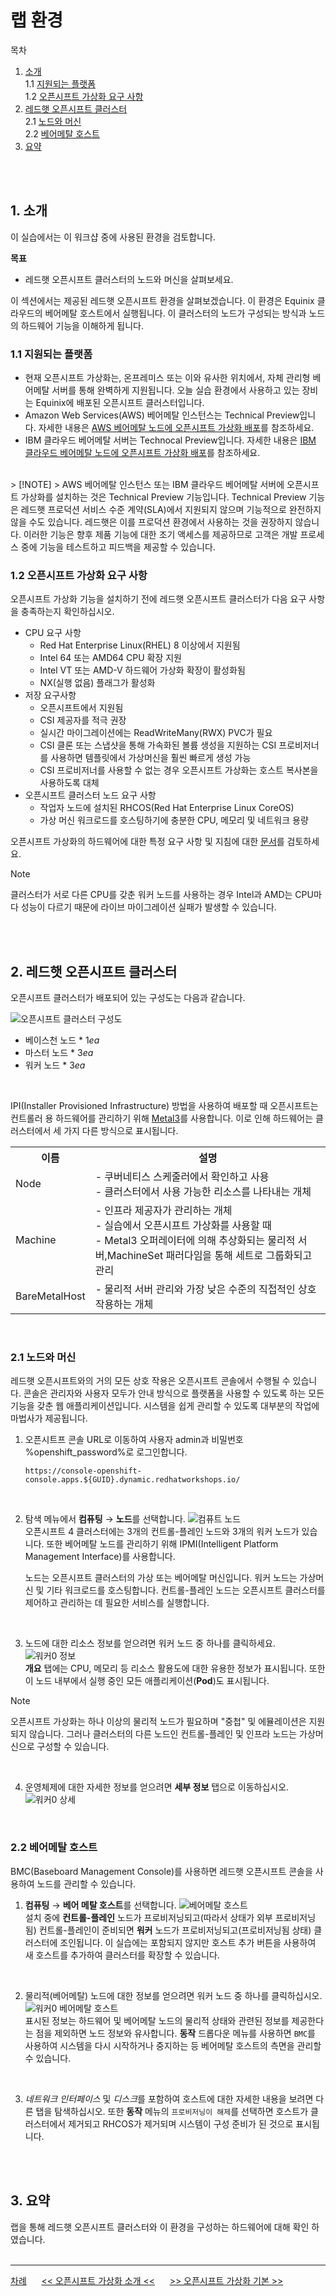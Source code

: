 # 랩 환경

목차
1. [소개](./lab_review.md#1-소개)<br>
   1.1 [지원되는 플랫폼](./lab_review.md#11-지원되는-플랫폼)<br>
   1.2 [오픈시프트 가상화 요구 사항](./lab_review.md#12-오픈시프트-가상화-요구-사항)<br>
2. [레드햇 오픈시프트 클러스터](./lab_review.md#2-레드햇-오픈시프트-클러스터)<br>
   2.1 [노드와 머신](./lab_review.md#21-노드와-머신)<br>
   2.2 [베어메탈 호스트](./lab_review.md#22-베어메탈-호스트)<br>
3. [요약](./lab_review.md#3-요약)
<br>
<br>

## 1. 소개

이 실습에서는 이 워크샵 중에 사용된 환경을 검토합니다.
<br>

**목표**
* 레드햇 오픈시프트 클러스터의 노드와 머신을 살펴보세요.

이 섹션에서는 제공된 레드햇 오픈시프트 환경을 살펴보겠습니다. 이 환경은 Equinix 클라우드의 베어메탈 호스트에서 실행됩니다. 이 클러스터의 노드가 구성되는 방식과 노드의 하드웨어 기능을 이해하게 됩니다.
<br>

### 1.1 지원되는 플랫폼

* 현재 오픈시프트 가상화는, 온프레미스 또는 이와 유사한 위치에서, 자체 관리형 베어메탈 서버를 통해 완벽하게 지원됩니다. 오늘 실습 환경에서 사용하고 있는 장비는 Equinix에 배포된 오픈시프트 클러스터입니다.
* Amazon Web Services(AWS) 베어메탈 인스턴스는 Technical Preview입니다. 자세한 내용은 [AWS 베어메탈 노드에 오픈시프트 가상화 배포](https://access.redhat.com/articles/6409731)를 참조하세요.
* IBM 클라우드 베어메탈 서버는 Technocal Preview입니다. 자세한 내용은 [IBM 클라우드 베어메탈 노드에 오픈시프트 가상화 배포](https://access.redhat.com/articles/6738731)를 참조하세요.
<br>
> [!NOTE]
> AWS 베어메탈 인스턴스 또는 IBM 클라우드 베어메탈 서버에 오픈시프트 가상화를 설치하는 것은 Technical Preview 기능입니다. Technical Preview 기능은 레드햇 프로덕션 서비스 수준 계약(SLA)에서 지원되지 않으며 기능적으로 완전하지 않을 수도 있습니다. 레드햇은 이를 프로덕션 환경에서 사용하는 것을 권장하지 않습니다. 이러한 기능은 향후 제품 기능에 대한 조기 액세스를 제공하므로 고객은 개발 프로세스 중에 기능을 테스트하고 피드백을 제공할 수 있습니다.
<br>

### 1.2 오픈시프트 가상화 요구 사항

오픈시프트 가상화 기능을 설치하기 전에 레드햇 오픈시프트 클러스터가 다음 요구 사항을 충족하는지 확인하십시오.

* CPU 요구 사항
  + Red Hat Enterprise Linux(RHEL) 8 이상에서 지원됨
  + Intel 64 또는 AMD64 CPU 확장 지원
  + Intel VT 또는 AMD-V 하드웨어 가상화 확장이 활성화됨
  + NX(실행 없음) 플래그가 활성화
* 저장 요구사항
  + 오픈시프트에서 지원됨
  + CSI 제공자를 적극 권장
  + 실시간 마이그레이션에는 ReadWriteMany(RWX) PVC가 필요
  + CSI 클론 또는 스냅샷을 통해 가속화된 볼륨 생성을 지원하는 CSI 프로비저너를 사용하면 템플릿에서 가상머신을 훨씬 빠르게 생성 가능
  + CSI 프로비저너를 사용할 수 없는 경우 오픈시프트 가상화는 호스트 복사본을 사용하도록 대체
* 오픈시프트 클러스터 노드 요구 사항
  + 작업자 노드에 설치된 RHCOS(Red Hat Enterprise Linux CoreOS)
  + 가상 머신 워크로드를 호스팅하기에 충분한 CPU, 메모리 및 네트워크 용량

오픈시프트 가상화의 하드웨어에 대한 특정 요구 사항 및 지침에 대한 [문서](https://docs.openshift.com/container-platform/4.15/virt/install/preparing-cluster-for-virt.html)를 검토하세요.
<br>

> [!NOTE]
> 클러스터가 서로 다른 CPU를 갖춘 워커 노드를 사용하는 경우 Intel과 AMD는 CPU마다 성능이 다르기 때문에 라이브 마이그레이션 실패가 발생할 수 있습니다.
<br>
<br>

## 2. 레드햇 오픈시프트 클러스터

오픈시프트 클러스터가 배포되어 있는 구성도는 다음과 같습니다.

<img src="lab-images/lab_review--2_system_layout.png" title="100px" alt="오픈시프트 클러스터 구성도"> <br>

* 베이스천 노드 * 1*ea*
* 마스터 노드 * 3*ea*
* 워커 노드 * 3*ea*
<br>

IPI(Installer Provisioned Infrastructure) 방법을 사용하여 배포할 때 오픈시프트는 컨트롤러 용 하드웨어를 관리하기 위해 [Metal3](https://metal3.io/)를 사용합니다. 이로 인해 하드웨어는 클러스터에서 세 가지 다른 방식으로 표시됩니다.
<br>
<body>
    <table>
        <tr>
            <th>이름</th>
            <th>설명</th>
        </tr>
        <tr>
            <td>Node</td>
            <td>- 쿠버네티스 스케줄러에서 확인하고 사용 <br> - 클러스터에서 사용 가능한 리소스를 나타내는 개체</td>
        </tr>
        <tr>
            <td>Machine</td>
            <td>- 인프라 제공자가 관리하는 개체 <br> - 실습에서 오픈시프트 가상화를 사용할 때 <br> - Metal3 오퍼레이터에 의해 추상화되는 물리적 서버,MachineSet 패러다임을 통해 세트로 그룹화되고 관리 </td>
        </tr>
        <tr>
            <td>BareMetalHost</td>
            <td>- 물리적 서버 관리와 가장 낮은 수준의 직접적인 상호 작용하는 개체</td>
        </tr>
    </table>
</body>
<br>

### 2.1 노드와 머신

레드햇 오픈시프트와의 거의 모든 상호 작용은 오픈시프트 콘솔에서 수행될 수 있습니다. 콘솔은 관리자와 사용자 모두가 안내 방식으로 플랫폼을 사용할 수 있도록 하는 모든 기능을 갖춘 웹 애플리케이션입니다. 시스템을 쉽게 관리할 수 있도록 대부분의 작업에 마법사가 제공됩니다.

1. 오픈시트프 콘솔 URL로 이동하여 사용자 admin과 비밀번호 %openshift_password%로 로그인합니다.

   ```
   https://console-openshift-console.apps.${GUID}.dynamic.redhatworkshops.io/
   ```
<br>

2. 탐색 메뉴에서 **컴퓨팅** → **노드**를 선택합니다.
   <img src="lab-images/lab_review--2.1.2_Compute_Nodes.png" title="100px" alt="컴퓨트 노드"> <br> 
   오픈시프트 4 클러스터에는 3개의 컨트롤-플레인 노드와 3개의 워커 노드가 있습니다. 또한 베어메탈 노드를 관리하기 위해 IPMI(Intelligent Platform Management Interface)를 사용합니다.

   노드는 오픈시프트 클러스터의 가상 또는 베어메탈 머신입니다. 워커 노드는 가상머신 및 기타 워크로드를 호스팅합니다. 컨트롤-플레인 노드는 오픈시프트 클러스터를 제어하고 관리하는 데 필요한 서비스를 실행합니다.
<br>

3. 노드에 대한 리소스 정보를 얻으려면 워커 노드 중 하나를 클릭하세요.
   <img src="lab-images/lab_review--2.1.3_Worker0_Information.png" title="100px" alt="워커0 정보"> <br> 
   **개요** 탭에는 CPU, 메모리 등 리소스 활용도에 대한 유용한 정보가 표시됩니다. 또한 이 노드 내부에서 실행 중인 모든 애플리케이션(**Pod**)도 표시됩니다.

> [!NOTE]
> 오픈시프트 가상화는 하나 이상의 물리적 노드가 필요하며 "중첩" 및 에뮬레이션은 지원되지 않습니다. 그러나 클러스터의 다른 노드인 컨트롤-플레인 및 인프라 노드는 가상머신으로 구성할 수 있습니다.
<br>

4. 운영체제에 대한 자세한 정보를 얻으려면 **세부 정보** 탭으로 이동하십시오.
   <img src="lab-images/lab_review--2.1.4_Worker0_Details.png" title="100px" alt="워커0 상세"> <br>
<br>

### 2.2 베어메탈 호스트

BMC(Baseboard Management Console)를 사용하면 레드햇 오픈시프트 콘솔을 사용하여 노드를 관리할 수 있습니다.

1. **컴퓨팅** → **베어 메탈 호스트**를 선택합니다.
   <img src="lab-images/lab_review--2.2.1_BMHosts.png" title="100px" alt="베어메탈 호스트"> <br>
   설치 중에 **컨트롤-플레인** 노드가 프로비저닝되고(따라서 상태가 외부 프로비저닝됨) 컨트롤-플레인이 준비되면 **워커** 노드가 프로비저닝되고(프로비저닝됨 상태) 클러스터에 조인됩니다. 이 실습에는 포함되지 않지만 호스트 추가 버튼을 사용하여 새 호스트를 추가하여 클러스터를 확장할 수 있습니다.
<br>

2. 물리적(베어메탈) 노드에 대한 정보를 얻으려면 워커 노드 중 하나를 클릭하십시오.
   <img src="lab-images/lab_review--2.2.2_Worker0_BMhost.png" title="100px" alt="워커0 베어메탈 호스트"> <br>
   표시된 정보는 하드웨어 및 베어메탈 노드의 물리적 상태와 관련된 정보를 제공한다는 점을 제외하면 노드 정보와 유사합니다. **동작** 드롭다운 메뉴를 사용하면 `BMC`를 사용하여 시스템을 다시 시작하거나 중지하는 등 베어메탈 호스트의 측면을 관리할 수 있습니다.
<br>

3. *네트워크 인터페이스* 및 *디스크*를 포함하여 호스트에 대한 자세한 내용을 보려면 다른 탭을 탐색하십시오. 또한 **동작** 메뉴의 `프로비저닝이 해제`를 선택하면 호스트가 클러스터에서 제거되고 RHCOS가 제거되며 시스템이 구성 준비가 된 것으로 표시됩니다.
<br>
<br>

## 3. 요약

랩을 통해 레드햇 오픈시프트 클러스터와 이 환경을 구성하는 하드웨어에 대해 확인 하였습니다.
<br>
<br>

------
[차례](../../README.md) &nbsp;&nbsp;&nbsp;&nbsp; [<< 오픈시프트 가상화 소개 <<](./openshift_virt_overview.md) &nbsp;&nbsp;&nbsp;&nbsp; [>> 오픈시프트 가상화 기본 >>](./openshift_virt_basic.md)
